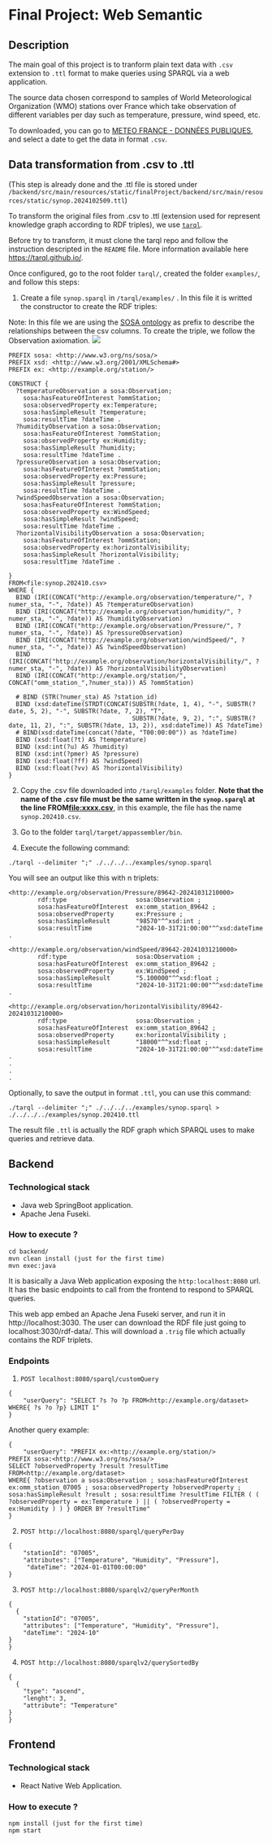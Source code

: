 # Final Project: Web Semantic

## Description

The main goal of this project is to tranform plain text data with `.csv` extension to `.ttl` format to make queries using SPARQL via a web application.

The source data chosen correspond to samples of World Meteorological Organization (WMO) stations over France which take observation of different variables per day such as temperature, pressure, wind speed, etc. 

To downloaded, you can go to [METEO FRANCE - DONNÉES PUBLIQUES](https://donneespubliques.meteofrance.fr/?fond=produit&id_produit=90&id_rubrique=32), and select a date to get the data in format `.csv`.

## Data transformation from .csv to .ttl

(This step is already done and the .ttl file is stored under `/backend/src/main/resources/static/finalProject/backend/src/main/resources/static/synop.2024102509.ttl`)

To transform the original files from .csv to .ttl (extension used for represent knowledge graph according to RDF triples), we use [`tarql`](https://github.com/tarql/tarql).

Before try to transform, it must clone the tarql repo and follow the instruction descripted in the `README` file. More information available here https://tarql.github.io/.

Once configured, go to the root folder `tarql/`, created the folder `examples/`, and follow this steps:

1. Create a file `synop.sparql` in `/tarql/examples/` . In this file it is writted the constructor to create the RDF triples:

Note: In this file we are using the [SOSA ontology](https://www.w3.org/TR/vocab-ssn/) as prefix to describe the relationships between the csv columns. To create the triple, we follow the Observation axiomation.
![](./images/SSN-Observation.png)

```
PREFIX sosa: <http://www.w3.org/ns/sosa/>
PREFIX xsd: <http://www.w3.org/2001/XMLSchema#>
PREFIX ex: <http://example.org/station/>

CONSTRUCT {
  ?temperatureObservation a sosa:Observation;
    sosa:hasFeatureOfInterest ?ommStation;
    sosa:observedProperty ex:Temperature;
    sosa:hasSimpleResult ?temperature;
    sosa:resultTime ?dateTime .
  ?humidityObservation a sosa:Observation;
    sosa:hasFeatureOfInterest ?ommStation;
    sosa:observedProperty ex:Humidity;
    sosa:hasSimpleResult ?humidity;
    sosa:resultTime ?dateTime .
  ?pressureObservation a sosa:Observation;
    sosa:hasFeatureOfInterest ?ommStation;
    sosa:observedProperty ex:Pressure;
    sosa:hasSimpleResult ?pressure;
    sosa:resultTime ?dateTime .
  ?windSpeedObservation a sosa:Observation;
    sosa:hasFeatureOfInterest ?ommStation;
    sosa:observedProperty ex:WindSpeed;
    sosa:hasSimpleResult ?windSpeed;
    sosa:resultTime ?dateTime .
  ?horizontalVisibilityObservation a sosa:Observation;
    sosa:hasFeatureOfInterest ?ommStation;
    sosa:observedProperty ex:horizontalVisibility;
    sosa:hasSimpleResult ?horizontalVisibility;
    sosa:resultTime ?dateTime .
    
}
FROM<file:synop.202410.csv> 
WHERE {
  BIND (IRI(CONCAT("http://example.org/observation/temperature/", ?numer_sta, "-", ?date)) AS ?temperatureObservation)
  BIND (IRI(CONCAT("http://example.org/observation/humidity/", ?numer_sta, "-", ?date)) AS ?humidityObservation)
  BIND (IRI(CONCAT("http://example.org/observation/Pressure/", ?numer_sta, "-", ?date)) AS ?pressureObservation)
  BIND (IRI(CONCAT("http://example.org/observation/windSpeed/", ?numer_sta, "-", ?date)) AS ?windSpeedObservation)
  BIND (IRI(CONCAT("http://example.org/observation/horizontalVisibility/", ?numer_sta, "-", ?date)) AS ?horizontalVisibilityObservation)
  BIND (IRI(CONCAT("http://example.org/station/", CONCAT("omm_station_",?numer_sta))) AS ?ommStation)
 
  # BIND (STR(?numer_sta) AS ?station_id)
  BIND (xsd:dateTime(STRDT(CONCAT(SUBSTR(?date, 1, 4), "-", SUBSTR(?date, 5, 2), "-", SUBSTR(?date, 7, 2), "T", 
                                  SUBSTR(?date, 9, 2), ":", SUBSTR(?date, 11, 2), ":", SUBSTR(?date, 13, 2)), xsd:dateTime)) AS ?dateTime)
  # BIND(xsd:dateTime(concat(?date, "T00:00:00")) as ?dateTime)
  BIND (xsd:float(?t) AS ?temperature)
  BIND (xsd:int(?u) AS ?humidity)
  BIND (xsd:int(?pmer) AS ?pressure)
  BIND (xsd:float(?ff) AS ?windSpeed)
  BIND (xsd:float(?vv) AS ?horizontalVisibility)
}
```
2. Copy the .csv file downloaded into `/tarql/examples` folder. **Note that the name of the .csv file must be the same written in the `synop.sparql` at the line FROM<file:xxxx.csv>**, in this example, the file has the name `synop.202410.csv`.

3. Go to the folder `tarql/target/appassembler/bin`.

4. Execute the following command:
```
./tarql --delimiter ";" ./../../../examples/synop.sparql
```

You will see an output like this with n triplets:
```
<http://example.org/observation/Pressure/89642-20241031210000>
        rdf:type                   sosa:Observation ;
        sosa:hasFeatureOfInterest  ex:omm_station_89642 ;
        sosa:observedProperty      ex:Pressure ;
        sosa:hasSimpleResult       "98570"^^xsd:int ;
        sosa:resultTime            "2024-10-31T21:00:00"^^xsd:dateTime .

<http://example.org/observation/windSpeed/89642-20241031210000>
        rdf:type                   sosa:Observation ;
        sosa:hasFeatureOfInterest  ex:omm_station_89642 ;
        sosa:observedProperty      ex:WindSpeed ;
        sosa:hasSimpleResult       "5.100000"^^xsd:float ;
        sosa:resultTime            "2024-10-31T21:00:00"^^xsd:dateTime .

<http://example.org/observation/horizontalVisibility/89642-20241031210000>
        rdf:type                   sosa:Observation ;
        sosa:hasFeatureOfInterest  ex:omm_station_89642 ;
        sosa:observedProperty      ex:horizontalVisibility ;
        sosa:hasSimpleResult       "18000"^^xsd:float ;
        sosa:resultTime            "2024-10-31T21:00:00"^^xsd:dateTime .
.
.
.
```
Optionally, to save the output in format `.ttl`, you can use this command:
```
./tarql --delimiter ";" ./../../../examples/synop.sparql > ./../../../examples/synop.202410.ttl
```

The result file `.ttl` is actually the RDF graph which SPARQL uses to make queries and retrieve data.

## Backend

### Technological stack

- Java web SpringBoot application.
- Apache Jena Fuseki.

### How to execute ?

```
cd backend/
mvn clean install (just for the first time)
mvn exec:java
```

It is basically a Java Web application exposing the `http:localhost:8080` url. It has the basic endpoints to call from the frontend to respond to SPARQL queries.

This web app embed an Apache Jena Fuseki server, and run it in http://localhost:3030. The user can download the RDF file just going to localhost:3030/rdf-data/. This will download a `.trig` file which actually contains the RDF triplets.

### Endpoints

1. `POST localhost:8080/sparql/customQuery`
```
{
    "userQuery": "SELECT ?s ?o ?p FROM<http://example.org/dataset> WHERE{ ?s ?o ?p} LIMIT 1"
}
```

Another query example:
```
{
    "userQuery": "PREFIX ex:<http://example.org/station/> 
PREFIX sosa:<http://www.w3.org/ns/sosa/>
SELECT ?observedProperty ?result ?resultTime
FROM<http://example.org/dataset>
WHERE{ ?observation a sosa:Observation ; sosa:hasFeatureOfInterest ex:omm_station_07005 ; sosa:observedProperty ?observedProperty ; sosa:hasSimpleResult ?result ; sosa:resultTime ?resultTime FILTER ( ( ?observedProperty = ex:Temperature ) || ( ?observedProperty = ex:Humidity ) ) } ORDER BY ?resultTime"
}
```
2. `POST http://localhost:8080/sparql/queryPerDay`
```
{
    "stationId": "07005",
    "attributes": ["Temperature", "Humidity", "Pressure"],
     "dateTime": "2024-01-01T00:00:00"
}
```

3. `POST http://localhost:8080/sparqlv2/queryPerMonth`
```
{
  {
    "stationId": "07005",
    "attributes": ["Temperature", "Humidity", "Pressure"],
    "dateTime": "2024-10"
}
}
```

4. `POST http://localhost:8080/sparqlv2/querySortedBy`
```
{
  {
    "type": "ascend",
    "lenght": 3,
    "attribute": "Temperature"
}
}
```

## Frontend

### Technological stack

- React Native Web Application.

### How to execute ?

```
npm install (just for the first time)
npm start
```